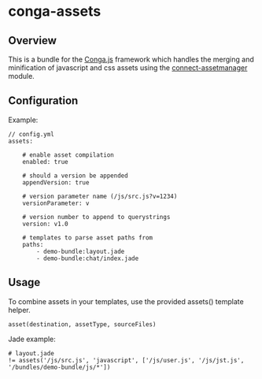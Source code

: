 conga-assets
============

Overview
--------

This is a bundle for the [Conga.js](https://github.com/congajs/conga) framework which 
handles the merging and minification of javascript and css assets using the 
[connect-assetmanager](https://github.com/mape/connect-assetmanager) module.

Configuration
-------------

Example:

    // config.yml
    assets:

        # enable asset compilation
        enabled: true
        
        # should a version be appended
        appendVersion: true

        # version parameter name (/js/src.js?v=1234)
        versionParameter: v

        # version number to append to querystrings
        version: v1.0

        # templates to parse asset paths from
        paths:
            - demo-bundle:layout.jade
            - demo-bundle:chat/index.jade

Usage
-----

To combine assets in your templates, use the provided assets() template helper.

    asset(destination, assetType, sourceFiles)

Jade example:

    # layout.jade
    != assets('/js/src.js', 'javascript', ['/js/user.js', '/js/jst.js', '/bundles/demo-bundle/js/*'])